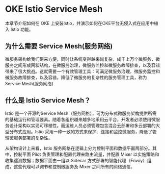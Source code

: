# OKE Istio Service Mesh

本章节介绍如何在 OKE 上安装Istio，并演示如何在OKE平台无侵入式在应用中植入 Istio 功能。

## 为什么需要 Service Mesh(服务网络)

微服务架构给我们带来方便，同时让系统变得越来越复杂，成千上万个微服务，微服务之间形成网状结构，在微服务治理，微服务监控和微服务故障排查，以及容错带来了很大挑战。这就需要一个有效管理工具：可满足微服务治理，微服务监控和微服务故障排查，以及容错，降低了微服务的复杂性的服务管理工具，称为Service Mesh(服务网络)


## 什么是 Istio Service Mesh？

Istio 是一个开源的Service Mesh（服务网格），可为分布式微服务架构提供所需的基础运行和管理要素。随着各组织越来越多地采用云平台，开发者必须使用微服务设计架构以实现可移植性，而运维人员必须管理包含混合云部署和多云部署的大型分布式应用。Istio 采用一种一致的方式来保护、连接和监控微服务，降低了管理微服务部署的复杂性。

从架构设计上来看，Istio 服务网格在逻辑上分为控制平面和数据平面两部分。其中，控制平面 Pilot 负责管理和配置代理来路由流量，并配置 Mixer 以实施策略和收集遥测数据；数据平面由一组以 Sidecar 方式部署的智能代理（Envoy）组成，这些代理可以调节和控制微服务及 Mixer 之间所有的网络通信。
